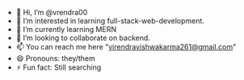 - 👋 Hi, I’m @vrendra00
- 👀 I’m interested in learning full-stack-web-development.
- 🌱 I’m currently learning MERN
- 💞️ I’m looking to collaborate on backend.
- 📫 You can reach me here "virendravishwakarma261@gmail.com"
- 😄 Pronouns: they/them
- ⚡ Fun fact: Still searching

<!---
vrendra00/vrendra00 is a ✨ special ✨ repository because its `README.md` (this file) appears on your GitHub profile.
You can click the Preview link to take a look at your changes.
--->
